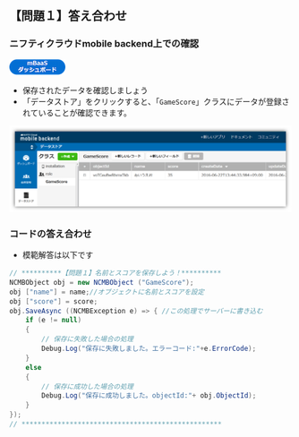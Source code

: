 ## 【問題１】答え合わせ

### ニフティクラウドmobile backend上での確認
![mBaaS](/readme-img/mBaaS.png)

* 保存されたデータを確認しましょう
 * 「データストア」をクリックすると、「`GameScore`」クラスにデータが登録されていることが確認できます。

![ans1-1](/readme-img/ans1-1.png)

### コードの答え合わせ

* 模範解答は以下です

```csharp
// **********【問題１】名前とスコアを保存しよう！**********
NCMBObject obj = new NCMBObject ("GameScore");
obj ["name"] = name;//オブジェクトに名前とスコアを設定
obj ["score"] = score;
obj.SaveAsync ((NCMBException e) => { //この処理でサーバーに書き込む
    if (e != null)
    {
        // 保存に失敗した場合の処理
        Debug.Log("保存に失敗しました。エラーコード:"+e.ErrorCode);
    }
    else
    {
        // 保存に成功した場合の処理
        Debug.Log("保存に成功しました。objectId:"+ obj.ObjectId);
    }
});
// **************************************************
```
